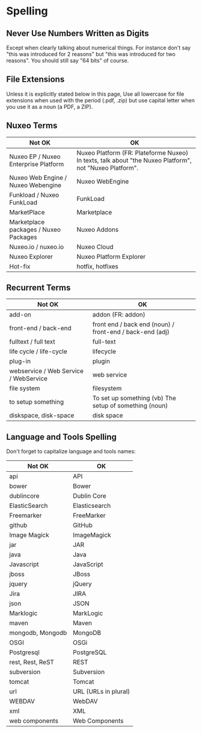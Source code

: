 # Spelling

## Never Use Numbers Written as Digits 

Except when clearly talking about numerical things. For instance don't say "this was introduced for 2 reasons" but "this was introduced for two reasons". You should still say "64 bits" of course. 

## File Extensions

Unless it is explicitly stated below in this page, Use all lowercase for file extensions when used with the period (.pdf, .zip) but use capital letter when you use it as a noun (a PDF, a ZIP).

## Nuxeo Terms

| Not OK                                     | OK                                                   |
|--------------------------------------------|------------------------------------------------------|
| Nuxeo EP / Nuxeo Enterprise Platform       | Nuxeo Platform (FR: Plateforme Nuxeo) In texts, talk about "the Nuxeo Platform", not "Nuxeo Platform".                                    |
| Nuxeo Web Engine / Nuxeo Webengine         | Nuxeo WebEngine                                      |
| Funkload / Nuxeo FunkLoad                  | FunkLoad                                             |
| MarketPlace                                | Marketplace                                          |
| Marketplace packages / Nuxeo Packages      | Nuxeo Addons                                         |
| Nuxeo.io / nuxeo.io                        | Nuxeo Cloud                                          |
| Nuxeo Explorer                             | Nuxeo Platform Explorer                              |
| Hot-fix                                    | hotfix, hotfixes                                     |


## Recurrent Terms

| Not OK                                     | OK                                                   |
|--------------------------------------------|------------------------------------------------------|
| add-on                                     | addon (FR: addon)                                    |
| front-end / back-end                       | front end / back end (noun) / front-end / back-end (adj) |
| fulltext / full text                       | full-text                                            |
| life cycle / life-cycle                    | lifecycle                                            |
| plug-in                                    | plugin                                               |
| webservice / Web Service / WebService      | web service                                          |
| file system                                | filesystem                                           |
| to setup something                         | To set up something (vb) The setup of something (noun) |
| diskspace, disk-space                      | disk space                                           | 

## Language and Tools Spelling 

Don't forget to capitalize language and tools names:

| Not OK                                     | OK                                                   |
|--------------------------------------------|------------------------------------------------------|
| api                                        | API                                                  |
| bower                                      | Bower                                                |
| dublincore                                 | Dublin Core                                          |
| ElasticSearch                              | Elasticsearch                                        |
| Freemarker                                 | FreeMarker                                           |
| github                                     | GitHub                                               |
| Image Magick                               | ImageMagick                                          |
| jar                                        | JAR                                                  |
| java                                       | Java                                                 |
| Javascript                                 | JavaScript                                           |
| jboss                                      | JBoss                                                |
| jquery                                     | jQuery                                               |
| Jira                                       | JIRA                                                 |
| json                                       | JSON                                                 |
| Marklogic                                  | MarkLogic                                            |
| maven                                      | Maven                                                |
| mongodb, Mongodb                           | MongoDB                                              |
| OSGI                                       | OSGi                                                 |
| Postgresql                                 | PostgreSQL                                           |
| rest, Rest, ReST	                         | REST                                                 |
| subversion                                 | Subversion                                           |
| tomcat                                     | Tomcat                                               |
| url                                        | URL (URLs in plural)                                 |
| WEBDAV                                     | WebDAV                                               |
| xml                                        | XML                                                  |
| web components                             | Web Components                                       |

 




